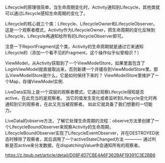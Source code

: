Lifecycle的原理很简单，当生命周期变化时，Activity通知到Lifecycle，其他类就可以通过Lifecycle感知生命周期的变化了。

Lifecycle的核心就三个类：Lifecycle、LifecycleOwner和LifecycleObserver。这是一个观察者模式，Activity作为LifecycleOwner，把生命周期的变化反映到Lifecycle，Lifecycle再通知给所有的LifecycleObserver即可。

注意一下ReportFragment这个类，Activity的生命周期就是通过它来通知Lifecycle的（添加一个看不见的Fragment，这个操作似乎似曾相识？）



ViewModel，从Activity获取到了一个ViewModelStore，如果里面包含了LoginViewModel就直接取出来，否则新建一个并缓存到ViewModelStore里。那么ViewModelStore是什么，它是如何保持下来的？
ViewModelStore里维护了一个Map，存储ViewModel实例.



LiveData实际上是一个双层的观察者模式，它通过观察Lifecycle得知是否active，在此充当的是观察者。
当它的值发生变化或者监听到Lifecycle变化时再通知到它的观察者，在此又充当被观察者。
如此它就具备了我们想要的一切能力。

LiveData的observe方法，了解它处理生命周期的流程：observe方法里创建了一个LifecycleBoundObserver来观察Activity的生命周期，LifecycleBoundObserver实现了LifecycleEventObserver，并在DESTROYED状态时移除了观察者，其后调用了一个activeStateChanged方法 ———— 通过判断是否active来分发数据，在dispatchingValue中会通知所有的观察者。

https://z.itpub.net/article/detail/D08F4D7CBE4A6F362BAF19391C3E2BB6
